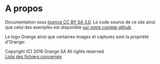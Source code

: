 # A propos    
<script>$(document).ready(function () {
    setBreadcrumb([{"label":"A propos"}]);
});</script>

Documentation sous [licence CC BY SA 3.0](https://github.com/Orange-OpenSource/a11y-guidelines/blob/master/LICENSE). Le code source de ce site ainsi que celui des exemples est disponible [sur notre compte github](https://github.com/Orange-OpenSource/a11y-guidelines).  

Le logo Orange ainsi que certaines images et captures sont la propriété d'Orange:  

Copyright (C) 2016 Orange SA All rights reserved  
[Liste des fichiers concernés](/NOTICE.txt)

&nbsp;
<!--  This file is part of a11y-guidelines | Our vision of mobile & web accessibility guidelines and best practices, with valid/invalid examples.
 Copyright (C) 2016  Orange SA
 See the Creative Commons Legal Code Attribution-ShareAlike 3.0 Unported License for more details (LICENSE file). -->